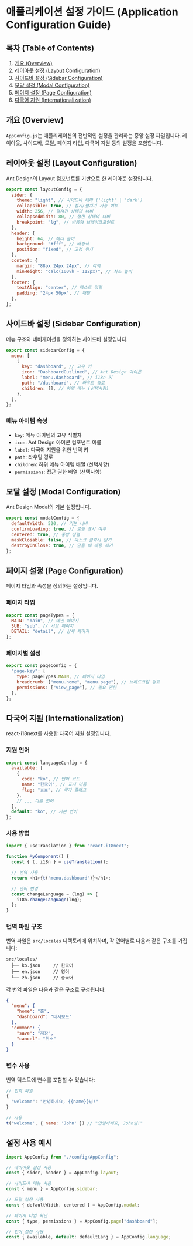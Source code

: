 # 애플리케이션 설정 가이드 (Application Configuration Guide)

## 목차 (Table of Contents)

1. [개요 (Overview)](#overview)
2. [레이아웃 설정 (Layout Configuration)](#layout-configuration)
3. [사이드바 설정 (Sidebar Configuration)](#sidebar-configuration)
4. [모달 설정 (Modal Configuration)](#modal-configuration)
5. [페이지 설정 (Page Configuration)](#page-configuration)
6. [다국어 지원 (Internationalization)](#internationalization)

## 개요 (Overview) <a name="overview"></a>

`AppConfig.js`는 애플리케이션의 전반적인 설정을 관리하는 중앙 설정 파일입니다. 레이아웃, 사이드바, 모달, 페이지 타입, 다국어 지원 등의 설정을 포함합니다.

## 레이아웃 설정 (Layout Configuration) <a name="layout-configuration"></a>

Ant Design의 Layout 컴포넌트를 기반으로 한 레이아웃 설정입니다.

```javascript
export const layoutConfig = {
  sider: {
    theme: "light", // 사이드바 테마 ('light' | 'dark')
    collapsible: true, // 접기/펼치기 가능 여부
    width: 256, // 펼쳐진 상태의 너비
    collapsedWidth: 80, // 접힌 상태의 너비
    breakpoint: "lg", // 반응형 브레이크포인트
  },
  header: {
    height: 64, // 헤더 높이
    background: "#fff", // 배경색
    position: "fixed", // 고정 위치
  },
  content: {
    margin: "88px 24px 24px", // 여백
    minHeight: "calc(100vh - 112px)", // 최소 높이
  },
  footer: {
    textAlign: "center", // 텍스트 정렬
    padding: "24px 50px", // 패딩
  },
};
```

## 사이드바 설정 (Sidebar Configuration) <a name="sidebar-configuration"></a>

메뉴 구조와 네비게이션을 정의하는 사이드바 설정입니다.

```javascript
export const sidebarConfig = {
  menu: [
    {
      key: "dashboard", // 고유 키
      icon: "DashboardOutlined", // Ant Design 아이콘
      label: "menu.dashboard", // i18n 키
      path: "/dashboard", // 라우트 경로
      children: [], // 하위 메뉴 (선택사항)
    },
  ],
};
```

### 메뉴 아이템 속성

- `key`: 메뉴 아이템의 고유 식별자
- `icon`: Ant Design 아이콘 컴포넌트 이름
- `label`: 다국어 지원을 위한 번역 키
- `path`: 라우팅 경로
- `children`: 하위 메뉴 아이템 배열 (선택사항)
- `permissions`: 접근 권한 배열 (선택사항)

## 모달 설정 (Modal Configuration) <a name="modal-configuration"></a>

Ant Design Modal의 기본 설정입니다.

```javascript
export const modalConfig = {
  defaultWidth: 520, // 기본 너비
  confirmLoading: true, // 로딩 표시 여부
  centered: true, // 중앙 정렬
  maskClosable: false, // 마스크 클릭시 닫기
  destroyOnClose: true, // 닫을 때 내용 제거
};
```

## 페이지 설정 (Page Configuration) <a name="page-configuration"></a>

페이지 타입과 속성을 정의하는 설정입니다.

### 페이지 타입

```javascript
export const pageTypes = {
  MAIN: "main", // 메인 페이지
  SUB: "sub", // 서브 페이지
  DETAIL: "detail", // 상세 페이지
};
```

### 페이지별 설정

```javascript
export const pageConfig = {
  "page-key": {
    type: pageTypes.MAIN, // 페이지 타입
    breadcrumb: ["menu.home", "menu.page"], // 브레드크럼 경로
    permissions: ["view_page"], // 필요 권한
  },
};
```

## 다국어 지원 (Internationalization) <a name="internationalization"></a>

react-i18next를 사용한 다국어 지원 설정입니다.

### 지원 언어

```javascript
export const languageConfig = {
  available: [
    {
      code: "ko", // 언어 코드
      name: "한국어", // 표시 이름
      flag: "🇰🇷", // 국가 플래그
    },
    // ... 다른 언어
  ],
  default: "ko", // 기본 언어
};
```

### 사용 방법

```javascript
import { useTranslation } from "react-i18next";

function MyComponent() {
  const { t, i18n } = useTranslation();

  // 번역 사용
  return <h1>{t("menu.dashboard")}</h1>;

  // 언어 변경
  const changeLanguage = (lng) => {
    i18n.changeLanguage(lng);
  };
}
```

### 번역 파일 구조

번역 파일은 `src/locales` 디렉토리에 위치하며, 각 언어별로 다음과 같은 구조를 가집니다:

```
src/locales/
  ├── ko.json     // 한국어
  ├── en.json     // 영어
  └── zh.json     // 중국어
```

각 번역 파일은 다음과 같은 구조로 구성됩니다:

```json
{
  "menu": {
    "home": "홈",
    "dashboard": "대시보드"
  },
  "common": {
    "save": "저장",
    "cancel": "취소"
  }
}
```

### 변수 사용

번역 텍스트에 변수를 포함할 수 있습니다:

```javascript
// 번역 파일
{
  "welcome": "안녕하세요, {{name}}님!"
}

// 사용
t('welcome', { name: 'John' }) // "안녕하세요, John님!"
```

## 설정 사용 예시

```javascript
import AppConfig from "./config/AppConfig";

// 레이아웃 설정 사용
const { sider, header } = AppConfig.layout;

// 사이드바 메뉴 사용
const { menu } = AppConfig.sidebar;

// 모달 설정 사용
const { defaultWidth, centered } = AppConfig.modal;

// 페이지 타입 확인
const { type, permissions } = AppConfig.page["dashboard"];

// 언어 설정 사용
const { available, default: defaultLang } = AppConfig.language;
```
